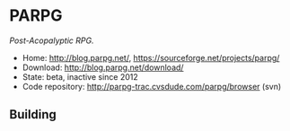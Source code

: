 # PARPG

_Post-Acopalyptic RPG._

- Home: http://blog.parpg.net/, https://sourceforge.net/projects/parpg/
- Download: http://blog.parpg.net/download/
- State: beta, inactive since 2012
- Code repository: http://parpg-trac.cvsdude.com/parpg/browser (svn)

## Building

